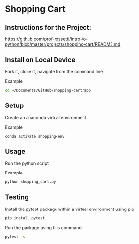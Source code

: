 # Shopping Cart

## Instructions for the Project:
https://github.com/prof-rossetti/intro-to-python/blob/master/projects/shopping-cart/README.md

## Install on Local Device
Fork it, clone it, navigate from the command line

Example
```sh
cd ~/Documents/GitHub/shopping-cart/app
```

## Setup
Create an anaconda virtual environment

Example
```sh
conda activate shopping-env
```


## Usage
Run the python script

Example
``` sh
python shopping_cart.py
```

## Testing
Install the pytest package within a virtual environment using pip

```sh
pip install pytest
```

Run the package using this command
```sh
pytest -s
```
